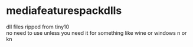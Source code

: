 # mediafeaturespackdlls
dll files ripped from tiny10
 <br>no need to use unless you need it for something like wine or windows n or kn
